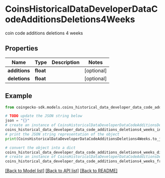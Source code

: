 # CoinsHistoricalDataDeveloperDataCodeAdditionsDeletions4Weeks

coin code additions deletions 4 weeks

## Properties

Name | Type | Description | Notes
------------ | ------------- | ------------- | -------------
**additions** | **float** |  | [optional] 
**deletions** | **float** |  | [optional] 

## Example

```python
from coingecko-sdk.models.coins_historical_data_developer_data_code_additions_deletions4_weeks import CoinsHistoricalDataDeveloperDataCodeAdditionsDeletions4Weeks

# TODO update the JSON string below
json = "{}"
# create an instance of CoinsHistoricalDataDeveloperDataCodeAdditionsDeletions4Weeks from a JSON string
coins_historical_data_developer_data_code_additions_deletions4_weeks_instance = CoinsHistoricalDataDeveloperDataCodeAdditionsDeletions4Weeks.from_json(json)
# print the JSON string representation of the object
print(CoinsHistoricalDataDeveloperDataCodeAdditionsDeletions4Weeks.to_json())

# convert the object into a dict
coins_historical_data_developer_data_code_additions_deletions4_weeks_dict = coins_historical_data_developer_data_code_additions_deletions4_weeks_instance.to_dict()
# create an instance of CoinsHistoricalDataDeveloperDataCodeAdditionsDeletions4Weeks from a dict
coins_historical_data_developer_data_code_additions_deletions4_weeks_from_dict = CoinsHistoricalDataDeveloperDataCodeAdditionsDeletions4Weeks.from_dict(coins_historical_data_developer_data_code_additions_deletions4_weeks_dict)
```
[[Back to Model list]](../README.md#documentation-for-models) [[Back to API list]](../README.md#documentation-for-api-endpoints) [[Back to README]](../README.md)


